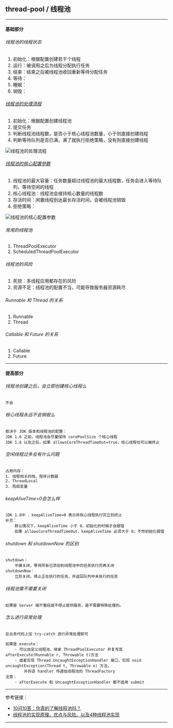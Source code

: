 ## thread-pool / 线程池

---

#### 基础部分

###### 线程池的线程状态

1. 初始化：根据配置创建若干个线程
2. 运行：被调用之后为线程分配执行任务
3. 结束：结束之后被线程池收回重新等待分配任务
4. 等待：
5. 睡眠：
6. 销毁：

###### [线程池的处理流程](https://github.com/bourneo/self-cultivation-of-a-software-engineer/blob/master/7_notes-in-image/java/thread-pool-process.png)

1. 初始化：根据配置创建线程池
2. 提交任务
3. 判断线程池线程数，是否小于核心线程池数量，小于则直接创建线程
4. 判断等待队列是否已满，满了就执行拒绝策略，没有则直接创建线程

![线程池的处理流程](https://github.com/bourneo/self-cultivation-of-a-software-engineer/blob/master/7_notes-in-image/java/thread-pool-process.png)

###### [线程池的核心配置参数](https://github.com/bourneo/self-cultivation-of-a-software-engineer/blob/master/7_notes-in-image/java/thread-pool-config.png)

1. 线程池的最大容量：任务数量超过线程池的最大线程数，任务会进入等待队列，等待空闲的线程
2. 核心线程池：线程池会维持核心数量的线程数
3. 存活时间：闲置线程到达最长存活时间，会被线程池销毁
4. 拒绝策略：

![线程池的核心配置参数](https://github.com/bourneo/self-cultivation-of-a-software-engineer/blob/master/7_notes-in-image/java/thread-pool-config.png)

###### 常用的线程池

1. ThreadPoolExecutor
2. ScheduledThreadPoolExecutor

###### 线程池的风险

1. 死锁：多线程应用都存在的风险
2. 资源不足：线程池的配置不当，可能导致服务器资源耗尽

###### Runnable 和 Thread 的关系

1. Runnable
2. Thread

###### Callable 和 Future 的关系

1. Callable
2. Future

---

#### 提高部分

###### 线程池创建之后，会立即创建核心线程么

    不会

###### 核心线程永远不会销毁么

    取决于 JDK 版本和线程池的配置：
    JDK 1.6 之前，线程池会尽量保持 corePoolSize 个核心线程
    JDK 1.6 以及之后，如果 allowsCoreThreadTimeOut=true，核心线程也可以被终止

###### 空闲线程过多会有什么问题

    占用内存：
    1. 线程相关的栈，程序计数器
    2. ThreadLocal
    3. 局部变量

###### keepAliveTime=0会怎么样

    JDK 1.8中 ，keepAliveTime=0 表示非核心线程执行完立刻终止
    补充：
        默认情况下，keepAliveTime 小于 0，初始化的时候才会报错
        如果 allowsCoreThreadTimeOut，keepAliveTime 必须大于 0，不然初始化报错

###### shutdown 和 shutdownNow 的区别

    shutdown：
        平缓关闭，等待所有已添加到线程池中的任务执行完再关闭
    shutdownNow：
        立刻关闭，停止正在执行的任务，并返回队列中未执行的任务

###### 线程池需不需要关闭

    如果是 Server 端不重启就不停止提供服务，是不需要特殊处理的。

###### 怎么进行异常处理

    在业务代码上加 try-catch 进行异常处理即可

    如果是 execute：
        - 可以自定义线程池，继承 ThreadPoolExecutor 并复写其 afterExecute(Runnable r, Throwable t)方法
        - 或者实现 Thread.UncaughtExceptionHandler 接口，实现 void uncaughtException(Thread t, Throwable e) 方法，
            并将该 handler 传递给线程池的 ThreadFactory
    注意：
        - afterExecute 和 UncaughtExceptionHandler 都不适用 submit

---

参考链接：

- [10问10答：你真的了解线程池吗？](https://developer.aliyun.com/article/784363)
- [线程池的实现原理、优点与风险、以及4种线程池实现](https://mikechen.cc/3199.html)

---

